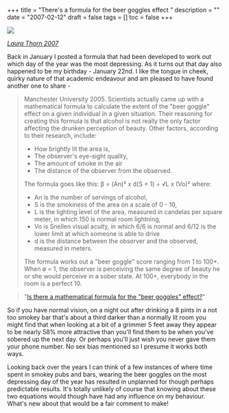 +++
title = "There's a formula for the  beer goggles  effect "
description = ""
date = "2007-02-12"
draft = false
tags = []
toc = false
+++

<img style="display:block;margin:auto" src="https://i.ibb.co/mrD71m2z/beer-goggles.jpg">

*[Laura Thorn 2007](https://www.flickr.com/photos/lauramary/361430434/)*

Back in January I posted a formula that had been developed to work out which day of the year was the most depressing. As it turns out that day also happened to be my birthday - January 22nd. I like the tongue in cheek, quirky nature of that academic endeavour and am pleased to have found another one to share -

> Manchester University 2005. Scientists actually came up with a mathematical formula to calculate the extent of the "beer goggle" effect on a given individual in a given situation. Their reasoning for creating this formula is that alcohol is not really the only factor affecting the drunken perception of beauty. Other factors, according to their research, include: 
> - How brightly lit the area is, 
> - The observer's eye-sight quality, 
> - The amount of smoke in the air
> - The distance of the observer from the observed.
> 
> The formula goes like this: β = (An)² x d(S + 1) ÷ √L x (Vo)² where: 
> - An is the number of servings of alcohol, 
> - S is the smokiness of the area on a scale of 0 - 10, 
> - L is the lighting level of the area, measured in candelas per square meter, in which 150 is normal room lightning, 
> - Vo is Snellen visual acuity, in which 6/6 is normal and 6/12 is the lower limit at which someone is able to drive
> - d is the distance between the observer and the observed, measured in meters.
> 
> The formula works out a "beer goggle" score ranging from 1 to 100+. When ø = 1, the observer is perceiving the same degree of beauty he or she would perceive in a sober state. At 100+, everybody in the room is a perfect 10.

> "[Is there a mathematical formula for the "beer goggles" effect?](https://recipes.howstuffworks.com/beer-goggles.htm)"

So if you have normal vision, on a night out after drinking a 8 pints in a not too smokey bar that's about a third darker than a normally lit room you might find that when looking at a bit of a grimmer 5 feet away they appear to be nearly 58% more attractive than you'll find them to be when you've sobered up the next day. Or perhaps you'll just wish you never gave them your phone number. No sex bias mentioned so I presume it works both ways.

Looking back over the years I can think of a few instances of where time spent in smokey pubs and bars, wearing the beer goggles on the most depressing day of the year has resulted in unplanned for though perhaps predictable results. It's totally unlikely of course that knowing about these two equations would though have had any influence on my behaviour. What's new about that would be a fair comment to make!